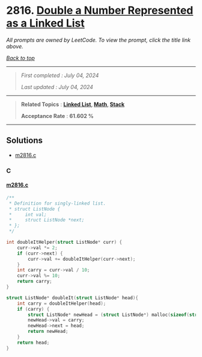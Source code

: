 # 2816. [Double a Number Represented as a Linked List](<https://leetcode.com/problems/double-a-number-represented-as-a-linked-list>)

*All prompts are owned by LeetCode. To view the prompt, click the title link above.*

*[Back to top](<../README.md>)*

------

> *First completed : July 04, 2024*
>
> *Last updated : July 04, 2024*

------

> **Related Topics** : **[Linked List](<by_topic/Linked List.md>), [Math](<by_topic/Math.md>), [Stack](<by_topic/Stack.md>)**
>
> **Acceptance Rate** : **61.602 %**

------

## Solutions

- [m2816.c](<../my-submissions/m2816.c>)
### C
#### [m2816.c](<../my-submissions/m2816.c>)
```C
/**
 * Definition for singly-linked list.
 * struct ListNode {
 *     int val;
 *     struct ListNode *next;
 * };
 */

int doubleItHelper(struct ListNode* curr) {
    curr->val *= 2;
    if (curr->next) {
        curr->val += doubleItHelper(curr->next);
    }
    int carry = curr->val / 10;
    curr->val %= 10;
    return carry;
}

struct ListNode* doubleIt(struct ListNode* head){
    int carry = doubleItHelper(head);
    if (carry) {
        struct ListNode* newHead = (struct ListNode*) malloc(sizeof(struct ListNode));
        newHead->val = carry;
        newHead->next = head;
        return newHead;
    }
    return head;
}
```

